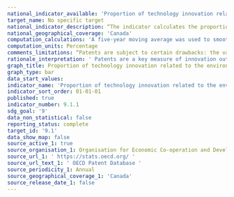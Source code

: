 ```yaml
---
national_indicator_available: 'Proportion of technology innovation related to the environment'
target_name: No specific target
national_indicator_description: “The indicator calculates the proportion of patents in environment-related technology out of total patents.”
national_geographical_coverage: 'Canada'
computation_calculations: 'A five-year moving average was used to smooth for election and policy impacts that could affect the data during a specific year.'
computation_units: Percentage
comments_limitations: “Patents are subject to certain drawbacks: the value distribution of patents is skewed as many patents have no industrial application (and hence are of little value to society) whereas a few are of substantial value; many inventions are not patented because they are not patentable or inventors may protect the inventions using other methods, such as secrecy, lead time, etc.; the propensity to patent differs across countries and industries; differences in patent regulations make it difficult to compare counts across countries; and changes in patent law over the years make it difficult to analyse trends over time.”
rationale_interpretation: ' Patents are a key measure of innovation output, as patent indicators reflect the inventive performance of countries, regions, technologies, firms, etc. They are also used to track the level of diffusion of knowledge across technology areas, countries, sectors, firms, etc., and the level of internationalisation of innovative activities. Patent indicators can serve to measure the output of R&D, its productivity, structure and the development of a specific technology/industry. (OECD Stat)'
graph_title: Proportion of technology innovation related to the environment
graph_type: bar
data_start_values:
indicator_name: 'Proportion of technology innovation related to the environment'
indicator_sort_order: 01-01-01
published: true
indicator_number: 9.1.1
sdg_goal: '9'
data_non_statistical: false
reporting_status: complete
target_id: '9.1'
data_show_map: false
source_active_1: true
source_organisation_1: Organisation for Economic Co-operation and Development
source_url_1: ' https://stats.oecd.org/ '
source_url_text_1: ' OECD Patent Database '
source_periodicity_1: Annual
source_geographical_coverage_1: 'Canada'
source_release_date_1: false
---
```

